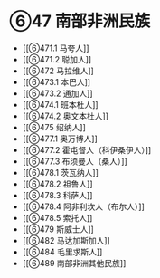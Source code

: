 # ⑥47 南部非洲民族

- [[⑥471.1 马夸人]]
- [[⑥471.2 聪加人]]
- [[⑥472 马拉维人]]
- [[⑥473.1 本巴人]]
- [[⑥473.2 通加人]]
- [[⑥474.1 班本杜人]]
- [[⑥474.2 奥文本杜人]]
- [[⑥475 绍纳人]]
- [[⑥477.1 奥万博人]]
- [[⑥477.2 霍屯督人（科伊桑伊人）]]
- [[⑥477.3 布须曼人（桑人）]]
- [[⑥478.1 茨瓦纳人]]
- [[⑥478.2 祖鲁人]]
- [[⑥478.3 科萨人]]
- [[⑥478.4 阿非利坎人（布尔人）]]
- [[⑥478.5 索托人]]
- [[⑥479 斯威士人]]
- [[⑥482 马达加斯加人]]
- [[⑥484 毛里求斯人]]
- [[⑥489 南部非洲其他民族]]
